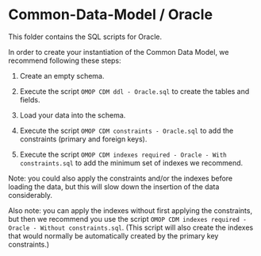 Common-Data-Model / Oracle
=================

This folder contains the SQL scripts for Oracle. 

In order to create your instantiation of the Common Data Model, we recommend following these steps:

1. Create an empty schema.

2. Execute the script `OMOP CDM ddl - Oracle.sql` to create the tables and fields.

3. Load your data into the schema.

4. Execute the script `OMOP CDM constraints - Oracle.sql` to add the constraints (primary and foreign keys). 

5. Execute the script `OMOP CDM indexes required - Oracle - With constraints.sql` to add the minimum set of indexes we recommend.

Note: you could also apply the constraints and/or the indexes before loading the data, but this will slow down the insertion of the data considerably.

Also note: you can apply the indexes without first applying the constraints, but then we recommend you use the script `OMOP CDM indexes required - Oracle - Without constraints.sql`. (This script will also create the indexes that would normally be automatically created by the primary key constraints.)

